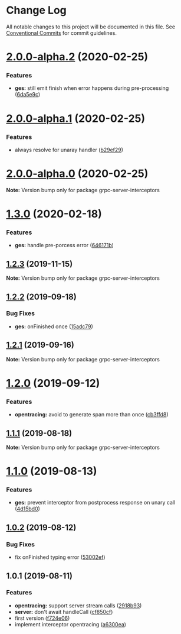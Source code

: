 # Change Log

All notable changes to this project will be documented in this file.
See [Conventional Commits](https://conventionalcommits.org) for commit guidelines.

# [2.0.0-alpha.2](https://github.com/edvardchen/node-grpc-experimental-server-interceptors/compare/v2.0.0-alpha.1...v2.0.0-alpha.2) (2020-02-25)


### Features

* **ges:** still emit finish when error happens during pre-processing ([6da5e9c](https://github.com/edvardchen/node-grpc-experimental-server-interceptors/commit/6da5e9ca0ce2b32f22b390141f705ef91b201945))





# [2.0.0-alpha.1](https://github.com/edvardchen/node-grpc-experimental-server-interceptors/compare/v2.0.0-alpha.0...v2.0.0-alpha.1) (2020-02-25)


### Features

* always resolve for unaray handler ([b29ef29](https://github.com/edvardchen/node-grpc-experimental-server-interceptors/commit/b29ef29a40de67391ab3e9c0e7ba9ddef351fc72))





# [2.0.0-alpha.0](https://github.com/edvardchen/node-grpc-experimental-server-interceptors/compare/v1.3.0...v2.0.0-alpha.0) (2020-02-25)

**Note:** Version bump only for package grpc-server-interceptors





# [1.3.0](https://github.com/edvardchen/node-grpc-experimental-server-interceptors/compare/v1.2.3...v1.3.0) (2020-02-18)


### Features

* **ges:** handle pre-porcess error ([646171b](https://github.com/edvardchen/node-grpc-experimental-server-interceptors/commit/646171b2f6a6d0051146ec31e405bde6cd0e25be))





## [1.2.3](https://github.com/edvardchen/node-grpc-experimental-server-interceptors/compare/v1.2.2...v1.2.3) (2019-11-15)

**Note:** Version bump only for package grpc-server-interceptors





## [1.2.2](https://github.com/edvardchen/node-grpc-experimental-server-interceptors/compare/v1.2.1...v1.2.2) (2019-09-18)


### Bug Fixes

* **ges:** onFinished once ([15adc79](https://github.com/edvardchen/node-grpc-experimental-server-interceptors/commit/15adc79))





## [1.2.1](https://github.com/edvardchen/node-grpc-experimental-server-interceptors/compare/v1.2.0...v1.2.1) (2019-09-16)

**Note:** Version bump only for package grpc-server-interceptors





# [1.2.0](https://github.com/edvardchen/node-grpc-experimental-server-interceptors/compare/v1.1.1...v1.2.0) (2019-09-12)


### Features

* **opentracing:** avoid to generate span more than once ([cb3ffd8](https://github.com/edvardchen/node-grpc-experimental-server-interceptors/commit/cb3ffd8))





## [1.1.1](https://github.com/edvardchen/node-grpc-experimental-server-interceptors/compare/v1.1.0...v1.1.1) (2019-08-18)

**Note:** Version bump only for package grpc-server-interceptors





# [1.1.0](https://github.com/edvardchen/node-grpc-experimental-server-interceptors/compare/v1.0.2...v1.1.0) (2019-08-13)


### Features

* **ges:** prevent interceptor from postprocess response on unary call ([4d15bd0](https://github.com/edvardchen/node-grpc-experimental-server-interceptors/commit/4d15bd0))





## [1.0.2](https://github.com/edvardchen/node-grpc-experimental-server-interceptors/compare/v1.0.1...v1.0.2) (2019-08-12)


### Bug Fixes

* fix onFinished typing error ([53002ef](https://github.com/edvardchen/node-grpc-experimental-server-interceptors/commit/53002ef))





## 1.0.1 (2019-08-11)


### Features

* **opentracing:** support server stream calls ([2918b93](https://github.com/edvardchen/node-grpc-experimental-server-interceptors/commit/2918b93))
* **server:** don't await handleCall ([cf850cf](https://github.com/edvardchen/node-grpc-experimental-server-interceptors/commit/cf850cf))
* first version ([f724e06](https://github.com/edvardchen/node-grpc-experimental-server-interceptors/commit/f724e06))
* implement interceptor opentracing ([a6300ea](https://github.com/edvardchen/node-grpc-experimental-server-interceptors/commit/a6300ea))
